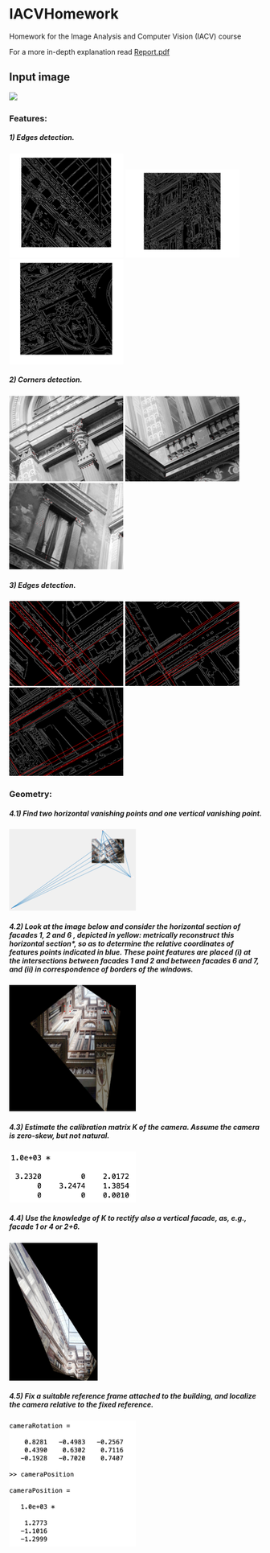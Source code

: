 # IACVHomework
Homework for the Image Analysis and Computer Vision (IACV) course

For a more in-depth explanation read  [Report.pdf](Report.pdf)

## Input image
<img src="First.jpg" width="70%" class="center">

### Features:
##### 1) Edges detection.
<img src="Images/CannyImp1.jpg" width="45%"> <img src="Images/CannyImp2.jpg" width="45%"> <img src="Images/CannyImp3.jpg" width="45%"> 
##### 2) Corners detection.
<img src="Images/HarrisImp1.png" width="45%"> <img src="Images/HarrisImp2.png" width="45%"> <img src="Images/HarrisImp3.png" width="45%"> 
##### 3) Edges detection.
<img src="Images/LineDec1.png" width="45%"> <img src="Images/LineDec2.png" width="45%"> <img src="Images/LineDec3.png" width="45%"> 

### Geometry:
##### 4.1) Find two horizontal vanishing points and one vertical vanishing point.
<img src="Images/VanishingPoints.png" width="50%" class="center">

##### 4.2) Look at the image below and consider the horizontal section of facades 1, 2 and 6 , depicted in yellow: metrically reconstruct this horizontal section*, so as to determine the relative coordinates of features points indicated in blue. These point features are placed (i) at the intersections between facades 1 and 2 and between facades 6 and 7, and (ii) in correspondence of borders of the windows.
<img src="Images/MetricReconstruction.png" width="50%" class="center">

##### 4.3) Estimate the calibration matrix K of the camera. Assume the camera is zero-skew, but not natural.
<img src="Images/KValues.png" width="50%">

##### 4.4) Use the knowledge of K to rectify also a vertical facade, as, e.g., facade 1 or 4 or 2+6.
<img src="Images/VerticalRectification.png" width="35%" class="center">

##### 4.5) Fix a suitable reference frame attached to the building, and localize the camera relative to the fixed reference.
<img src="Images/PositionAndRotation.png" width="50%">